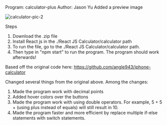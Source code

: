 Program: calculator-plus
Author: Jason Yu
Added a preview image

![calculator-pic-2](https://user-images.githubusercontent.com/25576089/123769479-32852e80-d87e-11eb-838b-1b52a6ebefde.png)

Steps
1. Download the .zip file
2. Install React js in the ./React JS Calculator/calculator path
3. To run the file, go to the ./React JS Calculator/calculator path.
4. Then type in "npm start" to run the program.
The program should work afterwards!

Based off the original code here:
https://github.com/angle943/iphone-calculator

Changed several things from the original above. Among the changes:
1. Made the program work with decimal points
2. Added hover colors over the buttons
3. Made the program work with using double operators. For example, 5 + 5 + (using plus instead of equals) will still result in 10.
4. Made the program faster and more efficient by replace multiple if-else statements with switch statements.

